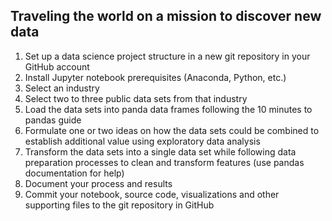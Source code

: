 ## Traveling the world on a mission to discover new data
1. Set up a data science project structure in a new git repository in your GitHub account
2. Install Jupyter notebook prerequisites (Anaconda, Python, etc.)
3. Select an industry
4. Select two to three public data sets from that industry
5. Load the data sets into panda data frames following the 10 minutes to pandas guide
6. Formulate one or two ideas on how the data sets could be combined to establish additional value using exploratory data analysis
7. Transform the data sets into a single data set while following data preparation processes to clean and transform features (use pandas documentation for help)
8. Document your process and results
9. Commit your notebook, source code, visualizations and other supporting files to the git repository in GitHub
